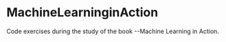 # MachineLearninginAction
Code exercises during the study of the book --Machine Learning in Action.
